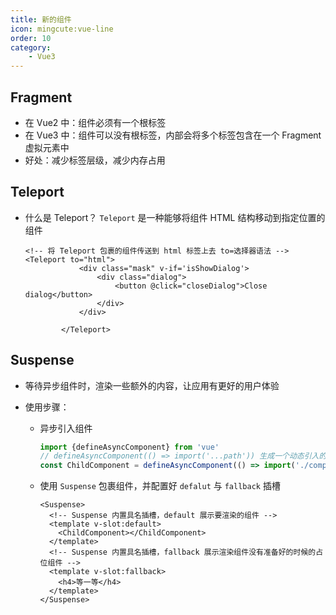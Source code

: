 ```yaml
---
title: 新的组件
icon: mingcute:vue-line
order: 10
category:
    - Vue3
---
```


## Fragment

-   在 Vue2 中：组件必须有一个根标签
-   在 Vue3 中：组件可以没有根标签，内部会将多个标签包含在一个 Fragment 虚拟元素中
-   好处：减少标签层级，减少内存占用

## Teleport

-   什么是 Teleport？ `Teleport` 是一种能够将组件 HTML 结构移动到指定位置的组件

    ```vue
    <!-- 将 Teleport 包裹的组件传送到 html 标签上去 to=选择器语法 -->
    <Teleport to="html">
                <div class="mask" v-if='isShowDialog'>
                    <div class="dialog">
                        <button @click="closeDialog">Close dialog</button>
                    </div>
                </div>
    
            </Teleport>
    ```

## Suspense

-   等待异步组件时，渲染一些额外的内容，让应用有更好的用户体验

-   使用步骤：

    -   异步引入组件

        ```javascript
        import {defineAsyncComponent} from 'vue'
        // defineAsyncComponent(() => import('...path')) 生成一个动态引入的组件
        const ChildComponent = defineAsyncComponent(() => import('./components/ChildComponent.vue')) // 动态引入组件
        ```

    -   使用 `Suspense` 包裹组件，并配置好 `defalut` 与 `fallback` 插槽

        ```vue
        <Suspense>
          <!-- Suspense 内置具名插槽，default 展示要渲染的组件 -->
          <template v-slot:default>
            <ChildComponent></ChildComponent>
          </template>
          <!-- Suspense 内置具名插槽，fallback 展示渲染组件没有准备好的时候的占位组件 -->
          <template v-slot:fallback>
            <h4>等一等</h4>
          </template>
        </Suspense>
        ```

